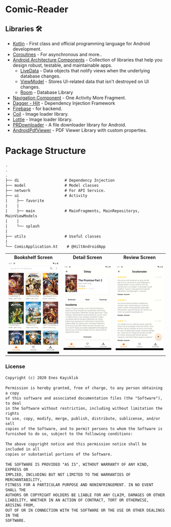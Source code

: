 # Comic-Reader

## Libraries 🛠
- [Kotlin](https://kotlinlang.org/) - First class and official programming language for Android development.
- [Coroutines](https://kotlinlang.org/docs/reference/coroutines-overview.html) - For asynchronous and more..
- [Android Architecture Components](https://developer.android.com/topic/libraries/architecture) - Collection of libraries that help you design robust, testable, and maintainable apps.
  - [LiveData](https://developer.android.com/topic/libraries/architecture/livedata) - Data objects that notify views when the underlying database changes.
  - [ViewModel](https://developer.android.com/topic/libraries/architecture/viewmodel) - Stores UI-related data that isn't destroyed on UI changes. 
  - [Room](https://developer.android.com/topic/libraries/architecture/room) - Database Library
- [Navigation Component](https://developer.android.com/guide/navigation/navigation-getting-started) - One Activity More Fragment.
- [Dagger - Hilt](https://dagger.dev/hilt/) - Dependency Injection Framework
- [Firebase](https://firebase.google.com/) - for backend.
- [Coil](https://github.com/coil-kt/coil) - Image loader library.
- [Lottie](https://github.com/airbnb/lottie-android) - Image loader library.
- [PRDownloader](https://github.com/MindorksOpenSource/PRDownloader) - A file downloader library for Android.
- [AndroidPdfViewer](https://github.com/barteksc/AndroidPdfViewer) - PDF Viewer Library with custom properties.


# Package Structure
    .
    .
    .
    ├── di                    # Dependency Injection 
    ├── model                 # Model classes
    ├── network               # For API Service.
    ├── ui                    # Activity
    |    ├── favorite           
    |    |               
    |    ├── main             # MainFragments, MainRepositorys, MainViewModels
    |    |
    |    └── splash
    |
    ├── utils                 # Useful classes
    |
    └── ComicApplication.kt    # @HiltAndroidApp
    
<table style="width:100%">
  <tr>
    <th>Bookshelf Screen</th>
    <th>Detail Screen</th>
    <th>Review Screen</th>
  </tr>
  <tr>
    <td><img src="screenshots/Screenshot_1602333815 (Phone).png"/></td>
    <td><img src="screenshots/Screenshot_1602333932 (Phone).png"/></td>
    <td><img src="screenshots/Screenshot_1602334283 (Phone).png"/></td>
  </tr>
</table>

### License
```
Copyright (c) 2020 Enes Kayıklık

Permission is hereby granted, free of charge, to any person obtaining a copy
of this software and associated documentation files (the "Software"), to deal
in the Software without restriction, including without limitation the rights
to use, copy, modify, merge, publish, distribute, sublicense, and/or sell
copies of the Software, and to permit persons to whom the Software is
furnished to do so, subject to the following conditions:

The above copyright notice and this permission notice shall be included in all
copies or substantial portions of the Software.

THE SOFTWARE IS PROVIDED "AS IS", WITHOUT WARRANTY OF ANY KIND, EXPRESS OR
IMPLIED, INCLUDING BUT NOT LIMITED TO THE WARRANTIES OF MERCHANTABILITY,
FITNESS FOR A PARTICULAR PURPOSE AND NONINFRINGEMENT. IN NO EVENT SHALL THE
AUTHORS OR COPYRIGHT HOLDERS BE LIABLE FOR ANY CLAIM, DAMAGES OR OTHER
LIABILITY, WHETHER IN AN ACTION OF CONTRACT, TORT OR OTHERWISE, ARISING FROM,
OUT OF OR IN CONNECTION WITH THE SOFTWARE OR THE USE OR OTHER DEALINGS IN THE
SOFTWARE.
```
